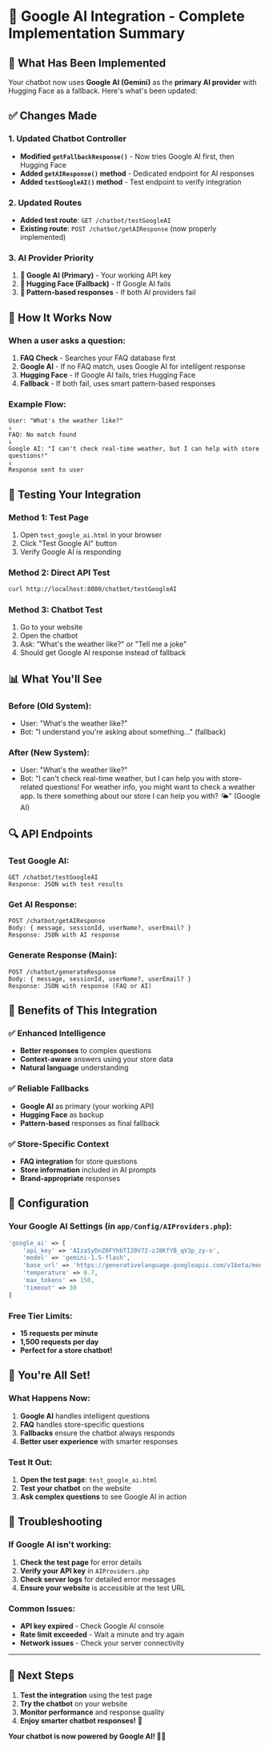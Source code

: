 # 🤖 Google AI Integration - Complete Implementation Summary

## 🎯 **What Has Been Implemented**

Your chatbot now uses **Google AI (Gemini)** as the **primary AI provider** with Hugging Face as a fallback. Here's what's been updated:

## ✅ **Changes Made**

### **1. Updated Chatbot Controller**
- **Modified `getFallbackResponse()`** - Now tries Google AI first, then Hugging Face
- **Added `getAIResponse()` method** - Dedicated endpoint for AI responses
- **Added `testGoogleAI()` method** - Test endpoint to verify integration

### **2. Updated Routes**
- **Added test route**: `GET /chatbot/testGoogleAI`
- **Existing route**: `POST /chatbot/getAIResponse` (now properly implemented)

### **3. AI Provider Priority**
1. **🥇 Google AI (Primary)** - Your working API key
2. **🥈 Hugging Face (Fallback)** - If Google AI fails
3. **🥉 Pattern-based responses** - If both AI providers fail

## 🔧 **How It Works Now**

### **When a user asks a question:**

1. **FAQ Check** - Searches your FAQ database first
2. **Google AI** - If no FAQ match, uses Google AI for intelligent response
3. **Hugging Face** - If Google AI fails, tries Hugging Face
4. **Fallback** - If both fail, uses smart pattern-based responses

### **Example Flow:**
```
User: "What's the weather like?"
↓
FAQ: No match found
↓
Google AI: "I can't check real-time weather, but I can help with store questions!"
↓
Response sent to user
```

## 🧪 **Testing Your Integration**

### **Method 1: Test Page**
1. Open `test_google_ai.html` in your browser
2. Click "Test Google AI" button
3. Verify Google AI is responding

### **Method 2: Direct API Test**
```bash
curl http://localhost:8080/chatbot/testGoogleAI
```

### **Method 3: Chatbot Test**
1. Go to your website
2. Open the chatbot
3. Ask: "What's the weather like?" or "Tell me a joke"
4. Should get Google AI response instead of fallback

## 📊 **What You'll See**

### **Before (Old System):**
- User: "What's the weather like?"
- Bot: "I understand you're asking about something..." (fallback)

### **After (New System):**
- User: "What's the weather like?"
- Bot: "I can't check real-time weather, but I can help you with store-related questions! For weather info, you might want to check a weather app. Is there something about our store I can help you with? 🌤️" (Google AI)

## 🔍 **API Endpoints**

### **Test Google AI:**
```
GET /chatbot/testGoogleAI
Response: JSON with test results
```

### **Get AI Response:**
```
POST /chatbot/getAIResponse
Body: { message, sessionId, userName?, userEmail? }
Response: JSON with AI response
```

### **Generate Response (Main):**
```
POST /chatbot/generateResponse
Body: { message, sessionId, userName?, userEmail? }
Response: JSON with response (FAQ or AI)
```

## 🚀 **Benefits of This Integration**

### **✅ Enhanced Intelligence**
- **Better responses** to complex questions
- **Context-aware** answers using your store data
- **Natural language** understanding

### **✅ Reliable Fallbacks**
- **Google AI** as primary (your working API)
- **Hugging Face** as backup
- **Pattern-based** responses as final fallback

### **✅ Store-Specific Context**
- **FAQ integration** for store questions
- **Store information** included in AI prompts
- **Brand-appropriate** responses

## 🔧 **Configuration**

### **Your Google AI Settings** (in `app/Config/AIProviders.php`):
```php
'google_ai' => [
    'api_key' => 'AIzaSyDnZ0FYhbTI20V72-zJ8KfYB_qV3p_zy-o',
    'model' => 'gemini-1.5-flash',
    'base_url' => 'https://generativelanguage.googleapis.com/v1beta/models/',
    'temperature' => 0.7,
    'max_tokens' => 150,
    'timeout' => 30
]
```

### **Free Tier Limits:**
- **15 requests per minute**
- **1,500 requests per day**
- **Perfect for a store chatbot!**

## 🎉 **You're All Set!**

### **What Happens Now:**
1. **Google AI** handles intelligent questions
2. **FAQ** handles store-specific questions
3. **Fallbacks** ensure the chatbot always responds
4. **Better user experience** with smarter responses

### **Test It Out:**
1. **Open the test page**: `test_google_ai.html`
2. **Test your chatbot** on the website
3. **Ask complex questions** to see Google AI in action

## 🚨 **Troubleshooting**

### **If Google AI isn't working:**
1. **Check the test page** for error details
2. **Verify your API key** in `AIProviders.php`
3. **Check server logs** for detailed error messages
4. **Ensure your website** is accessible at the test URL

### **Common Issues:**
- **API key expired** - Check Google AI console
- **Rate limit exceeded** - Wait a minute and try again
- **Network issues** - Check your server connectivity

---

## 🎯 **Next Steps**

1. **Test the integration** using the test page
2. **Try the chatbot** on your website
3. **Monitor performance** and response quality
4. **Enjoy smarter chatbot responses!** 🚀

**Your chatbot is now powered by Google AI! 🤖✨**
